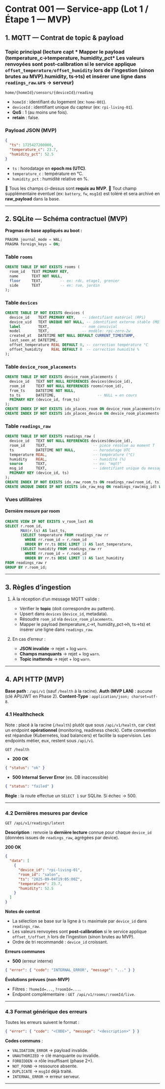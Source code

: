 # Contrat 001 — Service-app (Lot 1 / Étape 1 — MVP)

## 1. MQTT — Contrat de topic & payload

### Topic principal (lecture capt   * Mapper le payload (temperature_c→temperature, humidity_pct* Les valeurs renvoyées sont **post-calibration** si le service applique `offset_temperature/offset_humidity` lors de l'ingestion (sinon brutes au MVP).humidity, ts→ts) et insérer une ligne dans `readings_raw`.urs → serveur)

```
home/{homeId}/sensors/{deviceId}/reading
```

* `homeId` : identifiant du logement (ex: `home-001`).
* `deviceId` : identifiant unique du capteur (ex: `rpi-living-01`).
* **QoS** : 1 (au moins une fois).
* **retain** : false.

### Payload JSON (MVP)

```json
{
  "ts": 1725427200000,
  "temperature_c": 23.7,
  "humidity_pct": 52.5
}
```

* `ts` : horodatage en **epoch ms (UTC)**.
* `temperature_c` : température en °C.
* `humidity_pct` : humidité relative en %.

📌 Tous les champs ci-dessus sont **requis au MVP**.
📌 Tout champ supplémentaire éventuel (ex: `battery`, `fw`, `msgId`) est toléré et sera archivé en **raw\_payload** dans la base.

---

## 2. SQLite — Schéma contractuel (MVP)

**Pragmas de base appliqués au boot :**

```sql
PRAGMA journal_mode = WAL;
PRAGMA foreign_keys = ON;
```

### Table `rooms`

```sql
CREATE TABLE IF NOT EXISTS rooms (
  room_id   TEXT PRIMARY KEY,
  name      TEXT NOT NULL,
  floor     TEXT,        -- ex: rdc, etage1, grenier
  side      TEXT         -- ex: rue, jardin
);
```

### Table `devices`

```sql
CREATE TABLE IF NOT EXISTS devices (
  device_id    TEXT PRIMARY KEY,   -- identifiant matériel (RPi)
  device_uid   TEXT UNIQUE NOT NULL, -- identifiant externe stable (MQTT)
  label        TEXT,               -- nom convivial
  model        TEXT,               -- modèle: rpi-zero-2w
  created_at   DATETIME NOT NULL DEFAULT CURRENT_TIMESTAMP,
  last_seen_at DATETIME,
  offset_temperature REAL DEFAULT 0, -- correction température °C
  offset_humidity    REAL DEFAULT 0  -- correction humidité %
);
```

### Table `device_room_placements`

```sql
CREATE TABLE IF NOT EXISTS device_room_placements (
  device_id   TEXT NOT NULL REFERENCES devices(device_id),
  room_id     TEXT NOT NULL REFERENCES rooms(room_id),
  from_ts     DATETIME NOT NULL,
  to_ts       DATETIME,                   -- NULL = en cours
  PRIMARY KEY (device_id, from_ts)
);
CREATE INDEX IF NOT EXISTS idx_places_room ON device_room_placements(room_id, from_ts);
CREATE INDEX IF NOT EXISTS idx_places_device ON device_room_placements(device_id, from_ts);
```

### Table `readings_raw`

```sql
CREATE TABLE IF NOT EXISTS readings_raw (
  device_id   TEXT NOT NULL REFERENCES devices(device_id),
  room_id     TEXT,                     -- pièce résolue au moment T
  ts          DATETIME NOT NULL,        -- horodatage UTC
  temperature REAL,                     -- température (°C)
  humidity    REAL,                     -- humidité (%)
  source      TEXT,                     -- ex: "mqtt"
  msg_id      TEXT,                     -- identifiant unique du message
  PRIMARY KEY (device_id, ts)
);
CREATE INDEX IF NOT EXISTS idx_raw_room_ts ON readings_raw(room_id, ts);
CREATE UNIQUE INDEX IF NOT EXISTS idx_raw_msg ON readings_raw(msg_id) WHERE msg_id IS NOT NULL;
```

### Vues utilitaires

#### Dernière mesure par room

```sql
CREATE VIEW IF NOT EXISTS v_room_last AS
SELECT r.room_id,
       MAX(r.ts) AS last_ts,
       (SELECT temperature FROM readings_raw rr
         WHERE rr.room_id = r.room_id
         ORDER BY rr.ts DESC LIMIT 1) AS last_temperature,
       (SELECT humidity FROM readings_raw rr
         WHERE rr.room_id = r.room_id
         ORDER BY rr.ts DESC LIMIT 1) AS last_humidity
FROM readings_raw r
GROUP BY r.room_id;
```

---

## 3. Règles d’ingestion

1. À la réception d’un message MQTT valide :

   * Vérifier le **topic** (doit correspondre au pattern).
   * Upsert dans `devices` (`device_id`, metadata).
   * Résoudre `room_id` via `device_room_placements`.
   * Mapper le payload (temperature\_c→t, humidity\_pct→h, ts→ts) et insérer une ligne dans `readings_raw`.

2. En cas d’erreur :

   * **JSON invalide** → rejet + log `warn`.
   * **Champs manquants** → rejet + log `warn`.
   * **Topic inattendu** → rejet + log `warn`.

---

## 4. API HTTP (MVP)

**Base path** : `/api/v1` (sauf `/health` à la racine).
**Auth (MVP LAN)** : aucune (clé API/JWT en Phase 2).
**Content-Type** : `application/json; charset=utf-8`.

### 4.1 Healthcheck

Note : placé à la racine (`/health`) plutôt que sous `/api/v1/health`, car c’est un endpoint **opérationnel** (monitoring, readiness check). Cette convention est répandue (Kubernetes, load balancers) et facilite la supervision. Les endpoints métier, eux, restent sous `/api/v1`.

`GET /health`

* **200 OK**

```json
{ "status": "ok" }
```

* **500 Internal Server Error** (ex. DB inaccessible)

```json
{ "status": "failed" }
```

**Règle** : la route effectue un `SELECT 1` sur SQLite. Si échec → 500.

---

### 4.2 Dernières mesures par device

`GET /api/v1/readings/latest`

**Description** : renvoie la **dernière lecture** connue pour chaque `device_id` (données issues de `readings_raw`, agrégées par device).

**200 OK**

```json
{
  "data": [
    {
      "device_id": "rpi-living-01",
      "room_id": "salon",
      "ts": "2025-09-04T19:05:00Z",
      "temperature": 23.7,
      "humidity": 52.5
    }
  ]
}
```

**Notes de contrat**

* La sélection se base sur la ligne à `ts` maximale par `device_id` dans `readings_raw`.
* Les valeurs renvoyées sont **post-calibration** si le service applique `offset_t/offset_h` lors de l’ingestion (sinon brutes au MVP).
* Ordre de tri recommandé : `device_id` croissant.

**Erreurs communes**

* **500** (erreur interne)

```json
{ "error": { "code": "INTERNAL_ERROR", "message": "..." } }
```

**Évolutions prévues (non-MVP)**

* Filtres : `?homeId=...`, `?roomId=...`.
* Endpoint complémentaire : `GET /api/v1/rooms/:roomId/live`.

---

### 4.3 Format générique des erreurs

Toutes les erreurs suivent le format :

```json
{ "error": { "code": "<CODE>", "message": "<description>" } }
```

**Codes communs** :

* `VALIDATION_ERROR` → payload invalide.
* `UNAUTHORIZED` → clé manquante ou invalide.
* `FORBIDDEN` → rôle insuffisant (phase 2+).
* `NOT_FOUND` → ressource absente.
* `DUPLICATE` → `msgId` déjà traité.
* `INTERNAL_ERROR` → erreur serveur.

---
